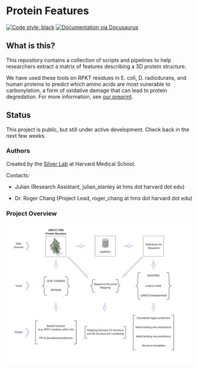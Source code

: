 # Protein Features

[![Code style: black](https://img.shields.io/badge/code%20style-black-000000.svg)](https://github.com/ambv/black)
[![Documentation via Docusaurus](https://img.shields.io/badge/Documentation-Docusaurus-blue)](https://julianstanley.github.io/ProteinFeatures/)

## What is this?

This repository contains a collection of scripts and pipelines to help researchers extract a matrix of features describing a 3D protein structure.

We have used these tools on RPKT residues in E. coli, D. radiodurans, and human proteins to predict which amino acids are most vunerable to carbonylation, a form of oxidative damage that can lead to protein degredation. For more information, see [our preprint](https://www.biorxiv.org/content/10.1101/2020.03.09.983213v1.abstract).

## Status

This project is public, but still under active development. Check back in the next few weeks.

### Authors

Created by the [Silver Lab](http://silver.med.harvard.edu/) at Harvard Medical School.

Contacts:

* Julian (Research Assistant, julian_stanley at hms dot harvard dot edu)

* Dr. Roger Chang (Project Lead, roger_chang at hms dot harvard dot edu)

### Project Overview

![The Project Overview Image](./docs/assets/Protein_Features.png)